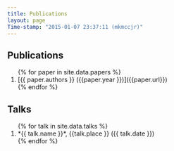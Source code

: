 ```yaml
---
title: Publications
layout: page
Time-stamp: "2015-01-07 23:37:11 (mkmccjr)"
---
```


Publications
------------

<ol reversed="true">
{% for paper in site.data.papers %}
  <li markdown="span">
    [{{ paper.authors }} ({{paper.year }})]({{paper.url}})
  </li>
{% endfor %}
</ol>



Talks
-----

<ol reversed="true">
{% for talk in site.data.talks %}
  <li markdown="span">
    *{{ talk.name }}*, {{talk.place }} ({{ talk.date }})
  </li>  
{% endfor %}
</ol>

